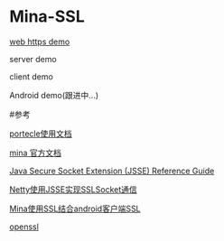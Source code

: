 # Mina-SSL

[web https demo](https://github.com/RUANHAOANDROID/SpringBootDemo)

server demo

client demo

Android demo(跟进中...)

#参考

[portecle使用文档](http://portecle.sourceforge.net/howtos.html)

[mina 官方文档](http://mina.apache.org/mina-project/userguide/ch2-basics/sample-tcp-client.html)

[Java Secure Socket Extension (JSSE) Reference Guide](https://docs.oracle.com/javase/8/docs/technotes/guides/security/jsse/JSSERefGuide.html#SSLContext)

[Netty使用JSSE实现SSLSocket通信](https://segmentfault.com/a/1190000010054860)

[Mina使用SSL结合android客户端SSL](http://blog.sina.com.cn/s/blog_49b531af0102v5g8.html)

[openssl](https://www.openssl.org/docs/manmaster/man1/openssl.html)



